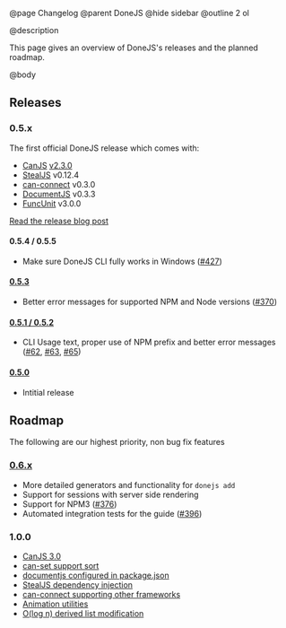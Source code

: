 @page Changelog
@parent DoneJS
@hide sidebar
@outline 2 ol

@description

This page gives an overview of DoneJS's releases and the planned roadmap.

@body

## Releases

### 0.5.x

The first official DoneJS release which comes with:

- [CanJS](http://canjs.com) [v2.3.0](https://github.com/canjs/canjs/issues?q=milestone%3A2.3.0)
- [StealJS](http://stealjs.com) v0.12.4
- [can-connect](http://connect.canjs.com/) v0.3.0
- [DocumentJS](http://documentjs.com) v0.3.3
- [FuncUnit](http://funcunit.com) v3.0.0

[Read the release blog post](http://blog.bitovi.com/donejs-release/)

#### 0.5.4 / 0.5.5

- Make sure DoneJS CLI fully works in Windows ([#427](https://github.com/donejs/donejs/pull/427))

#### [0.5.3](https://github.com/donejs/donejs/issues?q=milestone%3A0.5.3)

- Better error messages for supported NPM and Node versions ([#370](https://github.com/donejs/donejs/pull/370))

#### [0.5.1 / 0.5.2](https://github.com/donejs/donejs/issues?q=milestone%3A0.5.1)

- CLI Usage text, proper use of NPM prefix and better error messages ([#62](https://github.com/donejs/donejs/pull/62), [#63](https://github.com/donejs/donejs/pull/63), [#65](https://github.com/donejs/donejs/pull/65))

#### [0.5.0](https://github.com/donejs/donejs/issues?q=milestone%3A0.5.0)

- Intitial release

## Roadmap

The following are our highest priority, non bug fix features

### [0.6.x](https://github.com/donejs/donejs/milestones/0.6.0)

- More detailed generators and functionality for `donejs add`
- Support for sessions with server side rendering
- Support for NPM3 ([#376](https://github.com/donejs/donejs/issues/376))
- Automated integration tests for the guide ([#396](https://github.com/donejs/donejs/issues/396))

### 1.0.0

- [CanJS 3.0](http://canjs.com)
- [can-set support sort](https://github.com/canjs/can-set/pull/10)
- [documentjs configured in package.json](https://github.com/bitovi/documentjs/issues/202)
- [StealJS dependency injection](https://github.com/stealjs/steal/issues/509)
- [can-connect supporting other frameworks](https://github.com/canjs/can-connect/issues/42)
- [Animation utilities](https://github.com/canjs/can-animate)
- [O(log n) derived list modification](https://github.com/canjs/can-derive)
